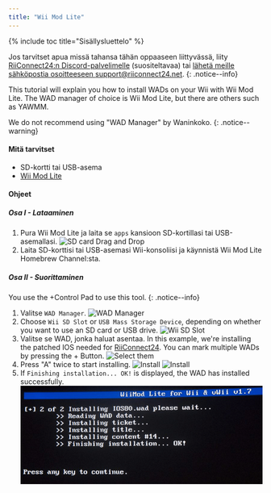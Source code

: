 ```yaml
---
title: "Wii Mod Lite"
---
```


{% include toc title="Sisällysluettelo" %}

Jos tarvitset apua missä tahansa tähän oppaaseen liittyvässä, liity [RiiConnect24:n Discord-palvelimelle](https://discord.gg/rc24) (suositeltavaa) tai [ lähetä meille sähköpostia osoitteeseen support@riiconnect24.net](mailto:support@riiconnect24.net).
{: .notice--info}

This tutorial will explain you how to install WADs on your Wii with Wii Mod Lite. The WAD manager of choice is Wii Mod Lite, but there are others such as YAWMM.

We do not recommend using "WAD Manager" by Waninkoko.
{: .notice--warning}

#### Mitä tarvitset
* SD-kortti tai USB-asema
* [Wii Mod Lite](https://oscwii.org/library/app/WiiModLite)

#### Ohjeet

##### Osa I - Lataaminen

1. Pura Wii Mod Lite ja laita se `apps` kansioon SD-kortillasi tai USB-asemallasi. ![SD card Drag and Drop](/images/WiiModLite/1.gif)
2. Laita SD-korttisi tai USB-asemasi Wii-konsoliisi ja käynnistä Wii Mod Lite Homebrew Channel:sta.

##### Osa II - Suorittaminen

You use the +Control Pad to use this tool.
{: .notice--info}

1. Valitse `WAD Manager`. ![WAD Manager](/images/WiiModLite/2.png)
2. Choose `Wii SD Slot` or `USB Mass Storage Device`, depending on whether you want to use an SD card or USB drive. ![Wii SD Slot](/images/WiiModLite/3.png)
3. Valitse se WAD, jonka haluat asentaa. In this example, we're installing the patched IOS needed for [RiiConnect24](riiconnect24). You can mark multiple WADs by pressing the + Button. ![Select them](/images/WiiModLite/4.gif)
4. Press "A" twice to start installing. ![Install](/images/WiiModLite/5.png) ![Install](/images/WiiModLite/6.png)
5. If `Finishing installation... OK!` is displayed, the WAD has installed successfully. ![Complete](/images/WiiModLite/7.png) 
